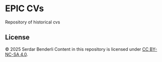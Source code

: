 # EPIC CVs
Repository of historical cvs

## License
© 2025 Serdar Benderli
Content in this repository is licensed under [CC BY-NC-SA 4.0](https://creativecommons.org/licenses/by-nc-sa/4.0/).
